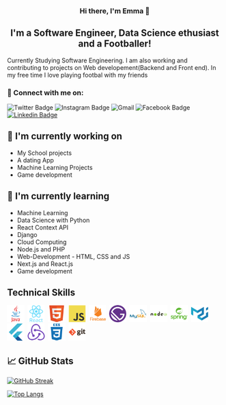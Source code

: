 
<h3 align="center">
Hi there, I'm Emma 👋
</h3>

<h2 align="center">
I'm a Software Engineer, Data Science ethusiast and a Footballer!
</h2> 

Currently Studying Software Engineering.
I am also working and contributing to projects on Web developement(Backend and Front end).
In my free time I love playing footbal with my friends 

### 🤝 Connect with me on:
![Twitter Badge](https://img.shields.io/badge/Twitter-1DA1F2?style=for-the-badge&logo=twitter&logoColor=white)
![Instagram Badge](https://img.shields.io/badge/Instagram-E4405F?style=for-the-badge&logo=instagram&logoColor=white)
![Gmail](https://img.shields.io/badge/Gmail-D14836?style=for-the-badge&logo=gmail&logoColor=white)
![Facebook Badge](https://img.shields.io/badge/Facebook-1877F2?style=for-the-badge&logo=facebook&logoColor=white)
[![Linkedin Badge](https://img.shields.io/badge/-linkedin-blue?style=flat&logo=Linkedin&logoColor=white)](www.linkedin.com/in/emma-maikuri-997ba631)

## 🔭 I'm currently working on

- My School projects
- A dating App
- Machine Learning Projects
- Game development

## 🌱 I'm currently learning

- Machine Learning
- Data Science with Python
- React Context API
- Django
- Cloud Computing
- Node.js and PHP
- Web-Development - HTML, CSS and JS
- Next.js and React.js
- Game development

## Technical Skills
<div>
  <img src="https://github.com/devicons/devicon/blob/master/icons/java/java-original-wordmark.svg" title="Java" alt="Java" width="40" height="40"/>&nbsp;
  <img src="https://github.com/devicons/devicon/blob/master/icons/react/react-original-wordmark.svg" title="React" alt="React" width="40" height="40"/>&nbsp;
  <img src="https://github.com/devicons/devicon/blob/master/icons/html5/html5-original.svg" title="HTML5" alt="HTML" width="40" height="40"/>&nbsp;
  <img src="https://github.com/devicons/devicon/blob/master/icons/javascript/javascript-original.svg" title="JavaScript" alt="JavaScript" width="40" height="40"/>&nbsp;
  <img src="https://github.com/devicons/devicon/blob/master/icons/firebase/firebase-plain-wordmark.svg" title="Firebase" alt="Firebase" width="40" height="40"/>&nbsp;
  <img src="https://github.com/devicons/devicon/blob/master/icons/gatsby/gatsby-original.svg" title="Gatsby"  alt="Gatsby" width="40" height="40"/>&nbsp;
  <img src="https://github.com/devicons/devicon/blob/master/icons/mysql/mysql-original-wordmark.svg" title="MySQL"  alt="MySQL" width="40" height="40"/>&nbsp;
  <img src="https://github.com/devicons/devicon/blob/master/icons/nodejs/nodejs-original-wordmark.svg" title="NodeJS" alt="NodeJS" width="40" height="40"/>&nbsp;
  <img src="https://github.com/devicons/devicon/blob/master/icons/spring/spring-original-wordmark.svg" title="Spring" alt="Spring" width="40" height="40"/>&nbsp;
  <img src="https://github.com/devicons/devicon/blob/master/icons/materialui/materialui-original.svg" title="Material UI" alt="Material UI" width="40" height="40"/>&nbsp;
  <img src="https://github.com/devicons/devicon/blob/master/icons/flutter/flutter-original.svg" title="Flutter" alt="Flutter" width="40" height="40"/>&nbsp;
  <img src="https://github.com/devicons/devicon/blob/master/icons/redux/redux-original.svg" title="Redux" alt="Redux " width="40" height="40"/>&nbsp;
  <img src="https://github.com/devicons/devicon/blob/master/icons/css3/css3-plain-wordmark.svg"  title="CSS3" alt="CSS" width="40" height="40"/>&nbsp;
  <img src="https://github.com/devicons/devicon/blob/master/icons/git/git-original-wordmark.svg" title="Git" **alt="Git" width="40" height="40"/>
</div>

## 📈 GitHub Stats 
[![GitHub Streak](http://github-readme-streak-stats.herokuapp.com?user=Emmabsy&theme=dark&hide_border=true&date_format=M%20j%5B%2C%20Y%5D&background=0C1E2C)](https://git.io/streak-stats)

[![Top Langs](https://github-readme-stats.vercel.app/api/top-langs/?username=emmabsy&layout=compact)](https://github.com/emmabsy)
